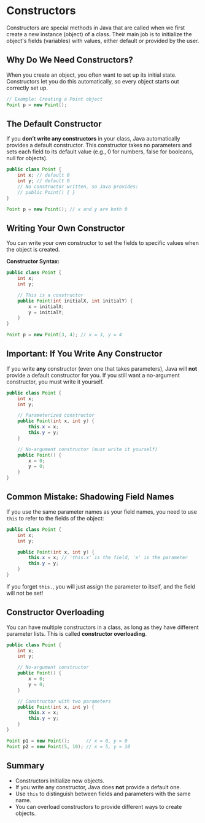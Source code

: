# Constructors

Constructors are special methods in Java that are called when we first create a new instance (object) of a class. Their main job is to initialize the object's fields (variables) with values, either default or provided by the user.

## Why Do We Need Constructors?

When you create an object, you often want to set up its initial state. Constructors let you do this automatically, so every object starts out correctly set up.

```java
// Example: Creating a Point object
Point p = new Point();
```

## The Default Constructor

If you **don’t write any constructors** in your class, Java automatically provides a default constructor. This constructor takes no parameters and sets each field to its default value (e.g., 0 for numbers, false for booleans, null for objects).

```java
public class Point {
    int x; // default 0
    int y; // default 0
    // No constructor written, so Java provides:
    // public Point() { }
}

Point p = new Point(); // x and y are both 0
```

## Writing Your Own Constructor

You can write your own constructor to set the fields to specific values when the object is created.

**Constructor Syntax:**

```java
public class Point {
    int x;
    int y;

    // This is a constructor
    public Point(int initialX, int initialY) {
        x = initialX;
        y = initialY;
    }
}

Point p = new Point(3, 4); // x = 3, y = 4
```

## Important: If You Write Any Constructor

If you write **any** constructor (even one that takes parameters), Java will **not** provide a default constructor for you. If you still want a no-argument constructor, you must write it yourself.

```java
public class Point {
    int x;
    int y;

    // Parameterized constructor
    public Point(int x, int y) {
        this.x = x;
        this.y = y;
    }

    // No-argument constructor (must write it yourself)
    public Point() {
        x = 0;
        y = 0;
    }
}
```

## Common Mistake: Shadowing Field Names

If you use the same parameter names as your field names, you need to use `this` to refer to the fields of the object:

```java
public class Point {
    int x;
    int y;

    public Point(int x, int y) {
        this.x = x; // 'this.x' is the field, 'x' is the parameter
        this.y = y;
    }
}
```

If you forget `this.`, you will just assign the parameter to itself, and the field will not be set!

## Constructor Overloading

You can have multiple constructors in a class, as long as they have different parameter lists. This is called **constructor overloading**.

```java
public class Point {
    int x;
    int y;

    // No-argument constructor
    public Point() {
        x = 0;
        y = 0;
    }

    // Constructor with two parameters
    public Point(int x, int y) {
        this.x = x;
        this.y = y;
    }
}

Point p1 = new Point();      // x = 0, y = 0
Point p2 = new Point(5, 10); // x = 5, y = 10
```

## Summary
- Constructors initialize new objects.
- If you write any constructor, Java does **not** provide a default one.
- Use `this` to distinguish between fields and parameters with the same name.
- You can overload constructors to provide different ways to create objects.

